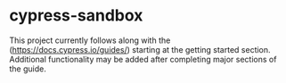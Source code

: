 # cypress-sandbox
This project currently follows along with the <Cypress Guide>(https://docs.cypress.io/guides/) starting at the getting started section. Additional functionality may be added after completing major sections of the guide. 
